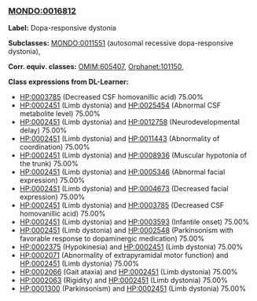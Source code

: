 
### [MONDO:0016812](http://purl.obolibrary.org/obo/MONDO_0016812)
**Label:** Dopa-responsive dystonia

**Subclasses:** [MONDO:0011551](http://purl.obolibrary.org/obo/MONDO_0011551) (autosomal recessive dopa-responsive dystonia), 

**Corr. equiv. classes:** [OMIM:605407](http://purl.obolibrary.org/obo/OMIM_605407), [Orphanet:101150](http://www.orpha.net/ORDO/Orphanet_101150), 

**Class expressions from DL-Learner:**

- [HP:0003785](http://purl.obolibrary.org/obo/HP_0003785) (Decreased CSF homovanillic acid) 75.00%
- [HP:0002451](http://purl.obolibrary.org/obo/HP_0002451) (Limb dystonia) and [HP:0025454](http://purl.obolibrary.org/obo/HP_0025454) (Abnormal CSF metabolite level) 75.00%
- [HP:0002451](http://purl.obolibrary.org/obo/HP_0002451) (Limb dystonia) and [HP:0012758](http://purl.obolibrary.org/obo/HP_0012758) (Neurodevelopmental delay) 75.00%
- [HP:0002451](http://purl.obolibrary.org/obo/HP_0002451) (Limb dystonia) and [HP:0011443](http://purl.obolibrary.org/obo/HP_0011443) (Abnormality of coordination) 75.00%
- [HP:0002451](http://purl.obolibrary.org/obo/HP_0002451) (Limb dystonia) and [HP:0008936](http://purl.obolibrary.org/obo/HP_0008936) (Muscular hypotonia of the trunk) 75.00%
- [HP:0002451](http://purl.obolibrary.org/obo/HP_0002451) (Limb dystonia) and [HP:0005346](http://purl.obolibrary.org/obo/HP_0005346) (Abnormal facial expression) 75.00%
- [HP:0002451](http://purl.obolibrary.org/obo/HP_0002451) (Limb dystonia) and [HP:0004673](http://purl.obolibrary.org/obo/HP_0004673) (Decreased facial expression) 75.00%
- [HP:0002451](http://purl.obolibrary.org/obo/HP_0002451) (Limb dystonia) and [HP:0003785](http://purl.obolibrary.org/obo/HP_0003785) (Decreased CSF homovanillic acid) 75.00%
- [HP:0002451](http://purl.obolibrary.org/obo/HP_0002451) (Limb dystonia) and [HP:0003593](http://purl.obolibrary.org/obo/HP_0003593) (Infantile onset) 75.00%
- [HP:0002451](http://purl.obolibrary.org/obo/HP_0002451) (Limb dystonia) and [HP:0002548](http://purl.obolibrary.org/obo/HP_0002548) (Parkinsonism with favorable response to dopaminergic medication) 75.00%
- [HP:0002375](http://purl.obolibrary.org/obo/HP_0002375) (Hypokinesia) and [HP:0002451](http://purl.obolibrary.org/obo/HP_0002451) (Limb dystonia) 75.00%
- [HP:0002071](http://purl.obolibrary.org/obo/HP_0002071) (Abnormality of extrapyramidal motor function) and [HP:0002451](http://purl.obolibrary.org/obo/HP_0002451) (Limb dystonia) 75.00%
- [HP:0002066](http://purl.obolibrary.org/obo/HP_0002066) (Gait ataxia) and [HP:0002451](http://purl.obolibrary.org/obo/HP_0002451) (Limb dystonia) 75.00%
- [HP:0002063](http://purl.obolibrary.org/obo/HP_0002063) (Rigidity) and [HP:0002451](http://purl.obolibrary.org/obo/HP_0002451) (Limb dystonia) 75.00%
- [HP:0001300](http://purl.obolibrary.org/obo/HP_0001300) (Parkinsonism) and [HP:0002451](http://purl.obolibrary.org/obo/HP_0002451) (Limb dystonia) 75.00%



